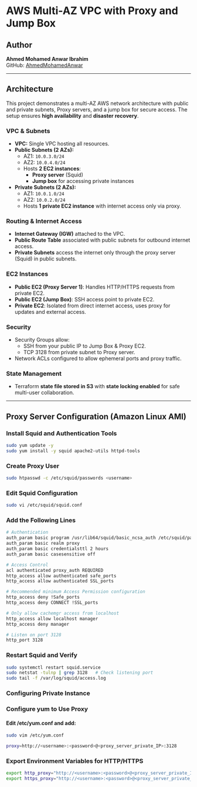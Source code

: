 # AWS Multi-AZ VPC with Proxy and Jump Box

## Author
**Ahmed Mohamed Anwar Ibrahim**  
GitHub: [AhmedMohamedAnwar](https://github.com/AhmedMohamedAnwar)  

---

## Architecture

This project demonstrates a multi-AZ AWS network architecture with public and private subnets, Proxy servers, and a jump box for secure access. The setup ensures **high availability** and **disaster recovery**.

### VPC & Subnets
- **VPC:** Single VPC hosting all resources.  
- **Public Subnets (2 AZs):**
  - AZ1: `10.0.3.0/24`  
  - AZ2: `10.0.4.0/24`  
  - Hosts **2 EC2 instances**:  
    - **Proxy server** (Squid)  
    - **Jump box** for accessing private instances
- **Private Subnets (2 AZs):**
  - AZ1: `10.0.1.0/24`  
  - AZ2: `10.0.2.0/24`  
  - Hosts **1 private EC2 instance** with internet access only via proxy.

### Routing & Internet Access
- **Internet Gateway (IGW)** attached to the VPC.  
- **Public Route Table** associated with public subnets for outbound internet access.  
- **Private Subnets** access the internet only through the proxy server (Squid) in public subnets.

### EC2 Instances
- **Public EC2 (Proxy Server 1)**: Handles HTTP/HTTPS requests from private EC2.  
- **Public EC2 (Jump Box)**: SSH access point to private EC2.  
- **Private EC2**: Isolated from direct internet access, uses proxy for updates and external access.

### Security
- Security Groups allow:
  - SSH from your public IP to Jump Box & Proxy EC2.
  - TCP 3128 from private subnet to Proxy server.
- Network ACLs configured to allow ephemeral ports and proxy traffic.

### State Management
- Terraform **state file stored in S3** with **state locking enabled** for safe multi-user collaboration.

---

## Proxy Server Configuration (Amazon Linux AMI)

### Install Squid and Authentication Tools
```bash
sudo yum update -y
sudo yum install -y squid apache2-utils httpd-tools
```
### Create Proxy User
```bash
sudo htpasswd -c /etc/squid/passwords <username>
```
### Edit Squid Configuration
```bash
sudo vi /etc/squid/squid.conf
```
### Add the Following Lines


```bash
# Authentication
auth_param basic program /usr/lib64/squid/basic_ncsa_auth /etc/squid/passwords
auth_param basic realm proxy
auth_param basic credentialsttl 2 hours
auth_param basic casesensitive off

# Access Control
acl authenticated proxy_auth REQUIRED
http_access allow authenticated safe_ports
http_access allow authenticated SSL_ports

# Recommended minimum Access Permission configuration
http_access deny !Safe_ports
http_access deny CONNECT !SSL_ports

# Only allow cachemgr access from localhost
http_access allow localhost manager
http_access deny manager

# Listen on port 3128
http_port 3128
```
### Restart Squid and Verify
```bash
sudo systemctl restart squid.service
sudo netstat -tulnp | grep 3128   # Check listening port
sudo tail -f /var/log/squid/access.log
```
### Configuring Private Instance 
### Configure yum to Use Proxy
#### Edit /etc/yum.conf and add:
```bash
sudo vim /etc/yum.conf
```
```bash
proxy=http://<username>:<password>@<proxy_server_private_IP>:3128

```
### Export Environment Variables for HTTP/HTTPS
```bash
export http_proxy="http://<username>:<password>@<proxy_server_private_IP>:3128"
export https_proxy="http://<username>:<password>@<proxy_server_private_IP>:3128"

```
